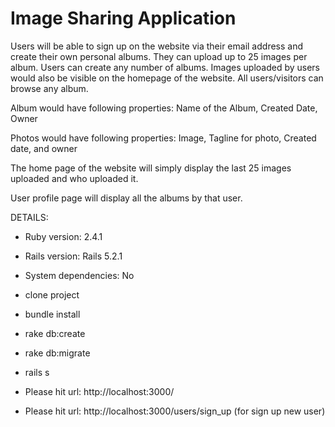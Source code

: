 # Image Sharing Application

Users will be able to sign up on the website via their email address and create their own personal albums. They can upload up to 25 images per album. Users can create any number of albums. Images uploaded by users would also be visible on the homepage of the website. All users/visitors can browse any album.

Album would have following properties: Name of the Album, Created Date, Owner

Photos would have following properties: Image, Tagline for photo, Created date, and owner

The home page of the website will simply display the last 25 images uploaded and who uploaded it.

User profile page will display all the albums by that user.

DETAILS:

* Ruby version: 2.4.1

* Rails version: Rails 5.2.1

* System dependencies: No

* clone project

* bundle install

* rake db:create

* rake db:migrate

* rails s

* Please hit url: http://localhost:3000/

* Please hit url: http://localhost:3000/users/sign_up (for sign up new user)
